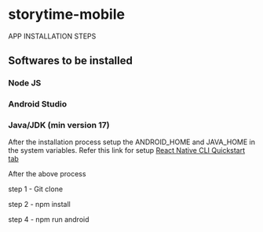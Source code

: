 # storytime-mobile

APP INSTALLATION STEPS 

## Softwares to be installed 
### Node JS
### Android Studio
### Java/JDK (min version 17)

After the installation process setup the ANDROID_HOME and JAVA_HOME in the system variables. Refer this link for setup 
[React Native CLI Quickstart tab](https://reactnative.dev/docs/0.73/environment-setup?guide=native)

After the above process 

step 1 - Git clone 

step 2 - npm install 

step 4 - npm run android




